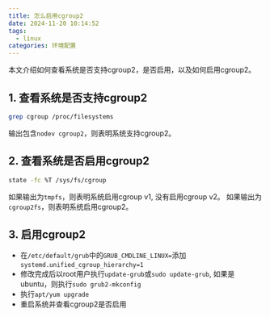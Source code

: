```yaml
---
title: 怎么启用cgroup2
date: 2024-11-20 10:14:52
tags:
  - linux
categories: 环境配置
---
```

本文介绍如何查看系统是否支持cgroup2，是否启用，以及如何启用cgroup2。

## 1. 查看系统是否支持cgroup2

```bash
grep cgroup /proc/filesystems
```

输出包含`nodev cgroup2`，则表明系统支持cgroup2。

## 2. 查看系统是否启用cgroup2

```bash
state -fc %T /sys/fs/cgroup
```

如果输出为`tmpfs`，则表明系统启用cgroup v1, 没有启用cgroup v2。
如果输出为`cgroup2fs`，则表明系统启用cgroup2。

## 3. 启用cgroup2

* 在`/etc/default/grub`中的`GRUB_CMDLINE_LINUX=`添加`systemd.unified_cgroup_hierarchy=1`
* 修改完成后以root用户执行`update-grub`或`sudo update-grub`, 如果是ubuntu，则执行`sudo grub2-mkconfig`
* 执行`apt/yum upgrade`
* 重启系统并查看cgroup2是否启用
